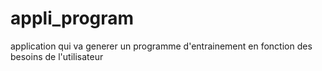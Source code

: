 # appli_program
application qui va generer un programme d'entrainement en fonction des besoins de l'utilisateur
